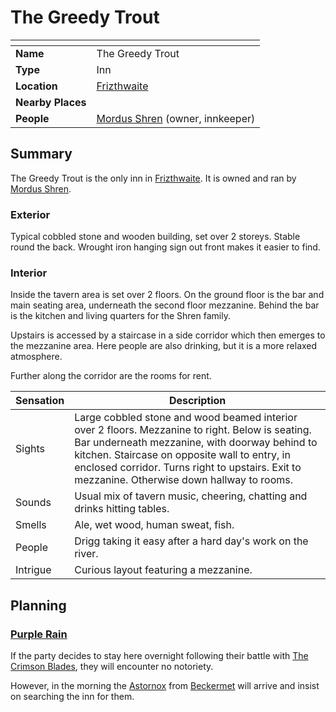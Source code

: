 # The Greedy Trout

| []() | |
| --- | --- |
| **Name** | The Greedy Trout |
| **Type** | Inn |
| **Location** | [Frizthwaite](../../settlements/villages/frizthwaite.md) |
| **Nearby Places** | |
| **People** | [Mordus Shren](../../../characters/mordus-shren.md) (owner, innkeeper) |

## Summary

The Greedy Trout is the only inn in [Frizthwaite](../../settlements/villages/frizthwaite.md). It is owned and ran by [Mordus Shren](../../../characters/mordus-shren.md).

### Exterior

Typical cobbled stone and wooden building, set over 2 storeys. Stable round the back. Wrought iron hanging sign out front makes it easier to find.

### Interior

Inside the tavern area is set over 2 floors. On the ground floor is the bar and main seating area, underneath the second floor mezzanine. Behind the bar is the kitchen and living quarters for the Shren family.

Upstairs is accessed by a staircase in a side corridor which then emerges to the mezzanine area. Here people are also drinking, but it is a more relaxed atmosphere.

Further along the corridor are the rooms for rent.

| Sensation | Description |
| ---- | --- |
| Sights | Large cobbled stone and wood beamed interior over 2 floors. Mezzanine to right. Below is seating. Bar underneath mezzanine, with doorway behind to kitchen. Staircase on opposite wall to entry, in enclosed corridor. Turns right to upstairs. Exit to mezzanine. Otherwise down hallway to rooms. |
| Sounds | Usual mix of tavern music, cheering, chatting and drinks hitting tables. |
| Smells | Ale, wet wood, human sweat, fish. |
| People | Drigg taking it easy after a hard day's work on the river. |
| Intrigue | Curious layout featuring a mezzanine. |

## Planning

### [Purple Rain](../../../campaigns/C1-purple-rain.md)

If the party decides to stay here overnight following their battle with [The Crimson Blades](../../../organisations/criminals/the-crimson-blades.md), they will encounter no notoriety.

However, in the morning the [Astornox](../../../organisations/government/astornox/astornox.md) from [Beckermet](../../settlements/towns/beckermet.md) will arrive and insist on searching the inn for them.
